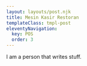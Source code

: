 ```yaml
---
layout: layouts/post.njk
title: Mesin Kasir Restoran
templateClass: tmpl-post
eleventyNavigation:
  key: POS
  order: 3
---
```


I am a person that writes stuff.
